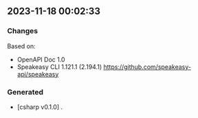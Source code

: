 

## 2023-11-18 00:02:33
### Changes
Based on:
- OpenAPI Doc 1.0 
- Speakeasy CLI 1.121.1 (2.194.1) https://github.com/speakeasy-api/speakeasy
### Generated
- [csharp v0.1.0] .